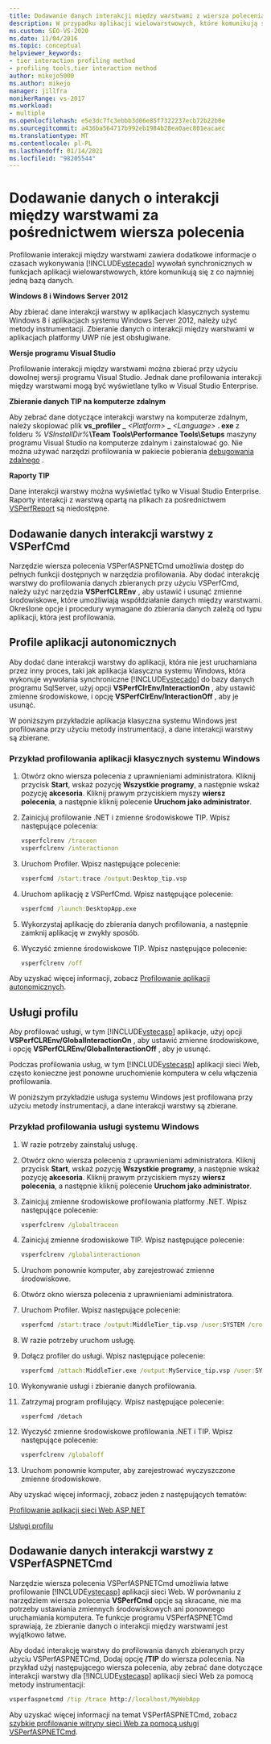 ```yaml
---
title: Dodawanie danych interakcji między warstwami z wiersza polecenia | Microsoft Docs
description: W przypadku aplikacji wielowarstwowych, które komunikują się z co najmniej jedną bazą danych, należy zastosować profilowanie interakcji między warstwami dla wywołań synchronicznych.
ms.custom: SEO-VS-2020
ms.date: 11/04/2016
ms.topic: conceptual
helpviewer_keywords:
- tier interaction profiling method
- profiling tools,tier interaction method
author: mikejo5000
ms.author: mikejo
manager: jillfra
monikerRange: vs-2017
ms.workload:
- multiple
ms.openlocfilehash: e5e3dc7fc3ebbb3d06e85f7322237ecb72b22b0e
ms.sourcegitcommit: a436ba564717b992eb1984b28ea0aec801eacaec
ms.translationtype: MT
ms.contentlocale: pl-PL
ms.lasthandoff: 01/14/2021
ms.locfileid: "98205544"
---
```

# <a name="add-tier-interaction-data-from-the-command-line"></a>Dodawanie danych o interakcji między warstwami za pośrednictwem wiersza polecenia

Profilowanie interakcji między warstwami zawiera dodatkowe informacje o czasach wykonywania [!INCLUDE[vstecado](../data-tools/includes/vstecado_md.md)] wywołań synchronicznych w funkcjach aplikacji wielowarstwowych, które komunikują się z co najmniej jedną bazą danych.

**Windows 8 i Windows Server 2012**

Aby zbierać dane interakcji warstwy w aplikacjach klasycznych systemu Windows 8 i aplikacjach systemu Windows Server 2012, należy użyć metody instrumentacji. Zbieranie danych o interakcji między warstwami w aplikacjach platformy UWP nie jest obsługiwane.

**Wersje programu Visual Studio**

Profilowanie interakcji między warstwami można zbierać przy użyciu dowolnej wersji programu Visual Studio. Jednak dane profilowania interakcji między warstwami mogą być wyświetlane tylko w Visual Studio Enterprise.

**Zbieranie danych TIP na komputerze zdalnym**

Aby zebrać dane dotyczące interakcji warstwy na komputerze zdalnym, należy skopiować plik **vs_profiler \_** _\<Platform>_ **\_** _\<Language>_ **. exe** z folderu _% VSInstallDir%_**\Team Tools\Performance Tools\Setups** maszyny programu Visual Studio na komputerze zdalnym i zainstalować go. Nie można używać narzędzi profilowania w pakiecie pobierania [debugowania zdalnego](../debugger/remote-debugging.md) .

**Raporty TIP**

Dane interakcji warstwy można wyświetlać tylko w Visual Studio Enterprise. Raporty interakcji z warstwą opartą na plikach za pośrednictwem [VSPerfReport](../profiling/vsperfreport.md) są niedostępne.

## <a name="add-tier-interaction-data-with-vsperfcmd"></a>Dodawanie danych interakcji warstwy z VSPerfCmd

Narzędzie wiersza polecenia VSPerfASPNETCmd umożliwia dostęp do pełnych funkcji dostępnych w narzędzia profilowania. Aby dodać interakcję warstwy do profilowania danych zbieranych przy użyciu VSPerfCmd, należy użyć narzędzia **VSPerfCLREnv** , aby ustawić i usunąć zmienne środowiskowe, które umożliwiają współdziałanie danych między warstwami. Określone opcje i procedury wymagane do zbierania danych zależą od typu aplikacji, która jest profilowania.

## <a name="profile-stand-alone-applications"></a>Profile aplikacji autonomicznych

Aby dodać dane interakcji warstwy do aplikacji, która nie jest uruchamiana przez inny proces, taki jak aplikacja klasyczna systemu Windows, która wykonuje wywołania synchroniczne [!INCLUDE[vstecado](../data-tools/includes/vstecado_md.md)] do bazy danych programu SqlServer, użyj opcji **VSPerfClrEnv/InteractionOn** , aby ustawić zmienne środowiskowe, i opcję **VSPerfClrEnv/InteractionOff** , aby je usunąć.

W poniższym przykładzie aplikacja klasyczna systemu Windows jest profilowana przy użyciu metody instrumentacji, a dane interakcji warstwy są zbierane.

### <a name="profile-a-windows-desktop-application-example"></a>Przykład profilowania aplikacji klasycznych systemu Windows

1. Otwórz okno wiersza polecenia z uprawnieniami administratora. Kliknij przycisk **Start**, wskaż pozycję **Wszystkie programy**, a następnie wskaż pozycję **akcesoria**. Kliknij prawym przyciskiem myszy **wiersz polecenia**, a następnie kliknij polecenie **Uruchom jako administrator**.

2. Zainicjuj profilowanie .NET i zmienne środowiskowe TIP. Wpisz następujące polecenia:

    ```cmd
    vsperfclrenv /traceon
    vsperfclrenv /interactionon
    ```

3. Uruchom Profiler. Wpisz następujące polecenie:

    ```cmd
    vsperfcmd /start:trace /output:Desktop_tip.vsp
    ```

4. Uruchom aplikację z VSPerfCmd. Wpisz następujące polecenie:

    ```cmd
    vsperfcmd /launch:DesktopApp.exe
    ```

5. Wykorzystaj aplikację do zbierania danych profilowania, a następnie zamknij aplikację w zwykły sposób.

6. Wyczyść zmienne środowiskowe TIP. Wpisz następujące polecenie:

    ```cmd
    vsperfclrenv /off
    ```

Aby uzyskać więcej informacji, zobacz [Profilowanie aplikacji autonomicznych](../profiling/command-line-profiling-of-stand-alone-applications.md).

## <a name="profile-services"></a>Usługi profilu

Aby profilować usługi, w tym [!INCLUDE[vstecasp](../code-quality/includes/vstecasp_md.md)] aplikacje, użyj opcji **VSPerfCLREnv/GlobalInteractionOn** , aby ustawić zmienne środowiskowe, i opcję **VSPerfCLREnv/GlobalInteractionOff** , aby je usunąć.

Podczas profilowania usług, w tym [!INCLUDE[vstecasp](../code-quality/includes/vstecasp_md.md)] aplikacji sieci Web, często konieczne jest ponowne uruchomienie komputera w celu włączenia profilowania.

W poniższym przykładzie usługa systemu Windows jest profilowana przy użyciu metody instrumentacji, a dane interakcji warstwy są zbierane.

### <a name="profile-a-windows-service-example"></a>Przykład profilowania usługi systemu Windows

1. W razie potrzeby zainstaluj usługę.

2. Otwórz okno wiersza polecenia z uprawnieniami administratora. Kliknij przycisk **Start**, wskaż pozycję **Wszystkie programy**, a następnie wskaż pozycję **akcesoria**. Kliknij prawym przyciskiem myszy **wiersz polecenia**, a następnie kliknij polecenie **Uruchom jako administrator**.

3. Zainicjuj zmienne środowiskowe profilowania platformy .NET. Wpisz następujące polecenie:

    ```cmd
    vsperfclrenv /globaltraceon
    ```

4. Zainicjuj zmienne środowiskowe TIP. Wpisz następujące polecenie:

    ```cmd
    vsperfclrenv /globalinteractionon
    ```

5. Uruchom ponownie komputer, aby zarejestrować zmienne środowiskowe.

6. Otwórz okno wiersza polecenia z uprawnieniami administratora.

7. Uruchom Profiler. Wpisz następujące polecenie:

    ```cmd
    vsperfcmd /start:trace /output:MiddleTier_tip.vsp /user:SYSTEM /crosssession
    ```

8. W razie potrzeby uruchom usługę.

9. Dołącz profiler do usługi. Wpisz następujące polecenie:

    ```cmd
    vsperfcmd /attach:MiddleTier.exe /output:MyService_tip.vsp /user:SYSTEM /crosssession
    ```

10. Wykonywanie usługi i zbieranie danych profilowania.

11. Zatrzymaj program profilujący. Wpisz następujące polecenie:

     `vsperfcmd /detach`

12. Wyczyść zmienne środowiskowe profilowania .NET i TIP. Wpisz następujące polecenie:

    ```cmd
    vsperfclrenv /globaloff
    ```

13. Uruchom ponownie komputer, aby zarejestrować wyczyszczone zmienne środowiskowe.

Aby uzyskać więcej informacji, zobacz jeden z następujących tematów:

[Profilowanie aplikacji sieci Web ASP.NET](../profiling/command-line-profiling-of-aspnet-web-applications.md)

[Usługi profilu](../profiling/command-line-profiling-of-services.md)

## <a name="add-tier-interaction-data-with-vsperfaspnetcmd"></a>Dodawanie danych interakcji warstwy z VSPerfASPNETCmd

Narzędzie wiersza polecenia VSPerfASPNETCmd umożliwia łatwe profilowanie [!INCLUDE[vstecasp](../code-quality/includes/vstecasp_md.md)] aplikacji sieci Web. W porównaniu z narzędziem wiersza polecenia **VSPerfCmd** opcje są skracane, nie ma potrzeby ustawiania zmiennych środowiskowych ani ponownego uruchamiania komputera. Te funkcje programu VSPerfASPNETCmd sprawiają, że zbieranie danych o interakcji między warstwami jest wyjątkowo łatwe.

Aby dodać interakcję warstwy do profilowania danych zbieranych przy użyciu VSPerfASPNETCmd, Dodaj opcję **/TIP** do wiersza polecenia. Na przykład użyj następującego wiersza polecenia, aby zebrać dane dotyczące interakcji warstwy dla [!INCLUDE[vstecasp](../code-quality/includes/vstecasp_md.md)] aplikacji sieci Web za pomocą metody instrumentacji:

```cmd
vsperfaspnetcmd /tip /trace http://localhost/MyWebApp
```

Aby uzyskać więcej informacji na temat VSPerfASPNETCmd, zobacz [szybkie profilowanie witryny sieci Web za pomocą usługi VSPerfASPNETCmd](../profiling/rapid-web-site-profiling-with-vsperfaspnetcmd.md).
